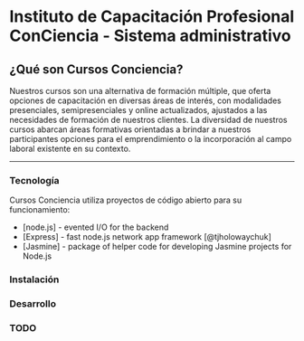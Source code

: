 # Instituto de Capacitación Profesional ConCiencia - Sistema administrativo

## ¿Qué son Cursos Conciencia?

Nuestros cursos son una alternativa de formación múltiple, que oferta opciones de capacitación en diversas áreas de interés, con modalidades presenciales, semipresenciales y online actualizados, ajustados a las necesidades de formación de nuestros clientes. La diversidad de nuestros cursos abarcan áreas formativas orientadas a brindar a nuestros participantes opciones para el emprendimiento o la incorporación al campo laboral existente en su contexto.

---
### Tecnología

Cursos Conciencia utiliza proyectos de código abierto para su funcionamiento:

* [node.js] - evented I/O for the backend
* [Express] - fast node.js network app framework [@tjholowaychuk]
* [Jasmine] - package of helper code for developing Jasmine projects for Node.js


### Instalación

### Desarrollo

### TODO
